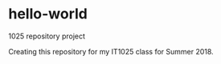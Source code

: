 # hello-world
1025 repository project

Creating this repository for my IT1025 class for Summer 2018.
